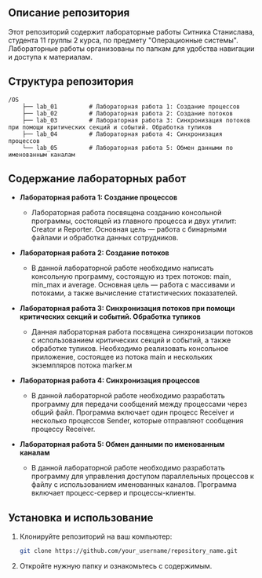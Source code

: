 ## Описание репозитория

Этот репозиторий содержит лабораторные работы Ситника Станислава, студента 11 группы 2 курса, по предмету "Операционные системы". Лабораторные работы организованы по папкам для удобства навигации и доступа к материалам.

## Структура репозитория

```
/OS
    ├── lab_01         # Лабораторная работа 1: Создание процессов
    ├── lab_02         # Лабораторная работа 2: Создание потоков
    ├── lab_03         # Лабораторная работа 3: Синхронизация потоков при помощи критических секций и событий. Обработка тупиков
    ├── lab_04         # Лабораторная работа 4: Синхронизация процессов
    └── lab_05         # Лабораторная работа 5: Обмен данными по именованным каналам
```

## Содержание лабораторных работ

- **Лабораторная работа 1: Создание процессов**
  - Лабораторная работа посвящена созданию консольной программы, состоящей из главного процесса и двух утилит: Creator и Reporter. Основная цель — работа с бинарными файлами и обработка данных сотрудников.

- **Лабораторная работа 2: Создание потоков**
  - В данной лабораторной работе необходимо написать консольную программу, состоящую из трех потоков: main, min_max и average. Основная цель — работа с массивами и потоками, а также вычисление статистических показателей.

- **Лабораторная работа 3: Синхронизация потоков при помощи критических секций и событий. Обработка тупиков**
  - Данная лабораторная работа посвящена синхронизации потоков с использованием критических секций и событий, а также обработке тупиков. Необходимо реализовать консольное приложение, состоящее из потока main и нескольких экземпляров потока marker.м

- **Лабораторная работа 4: Синхронизация процессов**
  - В данной лабораторной работе необходимо разработать программу для передачи сообщений между процессами через общий файл. Программа включает один процесс Receiver и несколько процессов Sender, которые отправляют сообщения процессу Receiver.

- **Лабораторная работа 5: Обмен данными по именованным каналам**
  - В данной лабораторной работе необходимо разработать программу для управления доступом параллельных процессов к файлу с использованием именованных каналов. Программа включает процесс-сервер и процессы-клиенты.

## Установка и использование

1. Клонируйте репозиторий на ваш компьютер:
   ```bash
   git clone https://github.com/your_username/repository_name.git
   ```
2. Откройте нужную папку и ознакомьтесь с содержимым.
